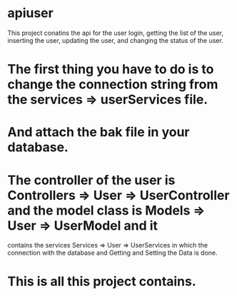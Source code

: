 # apiuser
This project conatins the api for the user login, getting the list of the user, inserting the user, updating the user, and 
changing the status of the user.
# The first thing you have to do is to change the connection string from the services => userServices file.
# And attach the bak file in your database.
# The controller of the user is Controllers => User => UserController and the model class is Models => User => UserModel and it 
  contains the services Services => User => UserServices in which the connection with the database and Getting and Setting the Data
  is done.
# This is all this project contains.
   

